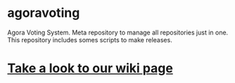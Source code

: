 # agoravoting

Agora Voting System. Meta repository to manage all repositories just in one. This repository includes somes scripts to make releases.

# [Take a look to our wiki page](https://github.com/agoravoting/agoravoting-project/wiki)
